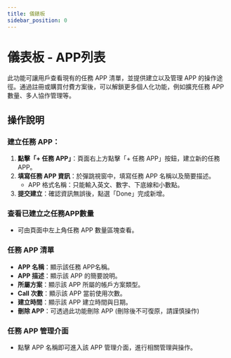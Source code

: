 ```yaml
---
title: 儀錶板
sidebar_position: 0
---
```


# 儀表板 - APP列表

此功能可讓用戶查看現有的任務 APP 清單，並提供建立以及管理 APP 的操作途徑。通過註冊或購買付費方案後，可以解鎖更多個人化功能，例如擴充任務 APP 數量、多人協作管理等。

## 操作說明

### 建立任務 APP：

1. **點擊「+ 任務 APP」**：頁面右上方點擊「+ 任務 APP」按鈕，建立新的任務 APP。
2. **填寫任務 APP 資訊**：於彈跳視窗中，填寫任務 APP 名稱以及簡要描述。
   - APP 格式名稱：只能輸入英文、數字、下底線和小數點。
3. **提交建立**：確認資訊無誤後，點選「Done」完成新增。

### 查看已建立之任務APP數量

- 可由頁面中左上角任務 APP 數量區塊查看。

### 任務 APP 清單

- **APP 名稱**：顯示該任務 APP名稱。
- **APP 描述**：顯示該 APP 的簡要說明。
- **所屬方案**：顯示該 APP 所屬的帳戶方案類型。
- **Call 次數**：顯示該 APP 當前使用次數。
- **建立時間**：顯示該 APP 建立時間與日期。
- **刪除 APP**：可透過此功能刪除 APP (刪除後不可復原，請謹慎操作)

### 任務 APP 管理介面

- 點擊 APP 名稱即可進入該 APP 管理介面，進行相關管理與操作。
